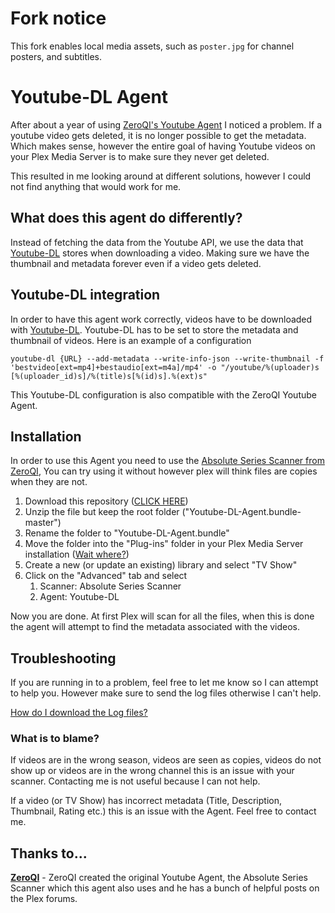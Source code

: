 # Fork notice

This fork enables local media assets, such as `poster.jpg` for channel posters, and subtitles.

# Youtube-DL Agent
After about a year of using [ZeroQI's Youtube Agent](https://github.com/ZeroQI/YouTube-Agent.bundle) I noticed a problem. If a youtube video gets deleted, it is no longer possible to get the metadata. Which makes sense, however the entire goal of having Youtube videos on your Plex Media Server is to make sure they never get deleted. 

This resulted in me looking around at different solutions, however I could not find anything that would work for me. 

## What does this agent do differently?  
Instead of fetching the data from the Youtube API, we use the data that [Youtube-DL](https://github.com/ytdl-org/youtube-dl) stores when downloading a video. Making sure we have the thumbnail and metadata forever even if a video gets deleted.

## Youtube-DL integration
In order to have this agent work correctly, videos have to be downloaded with [Youtube-DL](https://github.com/ytdl-org/youtube-dl). Youtube-DL has to be set to store the metadata and thumbnail of videos. Here is an example of a configuration

```
youtube-dl {URL} --add-metadata --write-info-json --write-thumbnail -f 'bestvideo[ext=mp4]+bestaudio[ext=m4a]/mp4' -o "/youtube/%(uploader)s [%(uploader_id)s]/%(title)s[%(id)s].%(ext)s"
```

This Youtube-DL configuration is also compatible with the ZeroQI Youtube Agent.

## Installation
In order to use this Agent you need to use the [Absolute Series Scanner from ZeroQI](https://github.com/ZeroQI/Absolute-Series-Scanner), You can try using it without however plex will think files are copies when they are not.

1. Download this repository ([CLICK HERE](https://github.com/JordyAlkema/Youtube-DL-Agent.bundle/archive/master.zip))
2. Unzip the file but keep the root folder ("Youtube-DL-Agent.bundle-master")
3. Rename the folder to "Youtube-DL-Agent.bundle"
4. Move the folder into the "Plug-ins" folder in your Plex Media Server installation ([Wait where?](https://support.plex.tv/articles/201106098-how-do-i-find-the-plug-ins-folder/))
5. Create a new (or update an existing) library and select "TV Show"
6. Click on the "Advanced" tab and select
    1. Scanner: Absolute Series Scanner
    2. Agent: Youtube-DL

Now you are done. At first Plex will scan for all the files, when this is done the agent will attempt to find the metadata associated with the videos.

## Troubleshooting
If you are running in to a problem, feel free to let me know so I can attempt to help you. However make sure to send the log files otherwise I can't help.

[How do I download the Log files?](https://support.plex.tv/articles/200250417-plex-media-server-log-files/)

### What is to blame?
If videos are in the wrong season, videos are seen as copies, videos do not show up or videos are in the wrong channel this is an issue with your scanner. Contacting me is not useful because I can not help.

If a video (or TV Show) has incorrect metadata (Title, Description, Thumbnail, Rating etc.) this is an issue with the Agent. Feel free to contact me.


## Thanks to...

**[ZeroQI](https://github.com/ZeroQI)** - ZeroQI created the original Youtube Agent, the Absolute Series Scanner which this agent also uses and he has a bunch of helpful posts on the Plex forums.
